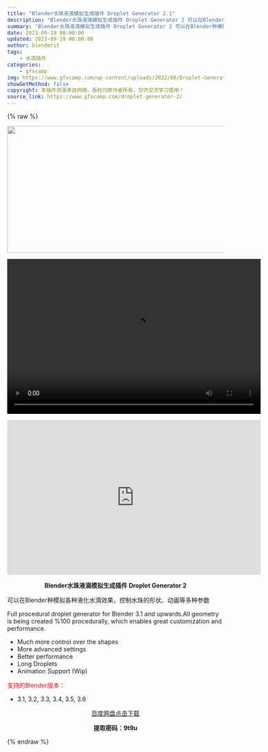 ```yaml
---
title: "Blender水珠液滴模拟生成插件 Droplet Generator 2.1"
description: "Blender水珠液滴模拟生成插件 Droplet Generator 2 可以在Blender种模拟各种液化水滴效果，控制水珠的形状、动画等多种参数 Full procedural droplet ..."
summary: "Blender水珠液滴模拟生成插件 Droplet Generator 2 可以在Blender种模拟各种液化水滴效果，控制水珠的形状、动画等多种参数 Full procedural droplet ..."
date: 2023-09-19 00:00:00
updated: 2023-09-19 00:00:00
author: blenderit
tags: 
    - 水滴插件
categories:
    - gfxcamp
img: https://www.gfxcamp.com/wp-content/uploads/2022/08/Droplet-Generator-2.jpg
showGetMethod: false
copyright: 本插件资源来自网络，版权归原作者所有，仅供交流学习使用！
source_link: https://www.gfxcamp.com/droplet-generator-2/
---
```


{% raw %}
<div><p><img decoding="async" class="aligncenter size-full wp-image-105685" src="https://www.gfxcamp.com/wp-content/uploads/2022/08/Droplet-Generator-2.jpg" data-src="https://www.gfxcamp.com/wp-content/uploads/2022/08/Droplet-Generator-2.jpg" alt="" width="590" height="295" data-srcset="https://www.gfxcamp.com/wp-content/uploads/2022/08/Droplet-Generator-2.jpg 590w, https://www.gfxcamp.com/wp-content/uploads/2022/08/Droplet-Generator-2-150x75.jpg 150w" data-sizes="(max-width: 590px) 100vw, 590px"><br>
</p><center><div style="width: 590px;" class="wp-video"><!--[if lt IE 9]><script>document.createElement('video');</script><![endif]-->
<video class="wp-video-shortcode" id="video-105684-1" width="590" height="360" preload="true" controls="controls"><source type="video/mp4" src="http://cloud.video.taobao.com/play/u/null/p/1/e/6/t/1/428281013958.mp4?_=1"></source><a href="http://cloud.video.taobao.com/play/u/null/p/1/e/6/t/1/428281013958.mp4">http://cloud.video.taobao.com/play/u/null/p/1/e/6/t/1/428281013958.mp4</a></video></div></center><p style="text-align: center;"><iframe loading="lazy" src="https://player.youku.com/embed/XNTg5MTE5ODgwMA==" width="590" height="360" frameborder="0" allowfullscreen="allowfullscreen" data-mce-fragment="1"></iframe></p><p style="text-align: center;"><strong>Blender水珠液滴模拟生成插件 Droplet Generator 2</strong></p><p>可以在Blender种模拟各种液化水滴效果，控制水珠的形状、动画等多种参数</p><p>Full procedural droplet generator for Blender 3.1 and upwards.All geometry is being created %100 procedurally, which enables great customization and performance.</p><ul>
<li>Much more control over the shapes</li>
<li>More advanced settings</li>
<li>Better performance</li>
<li>Long Droplets</li>
<li>Animation Support (Wip)</li>
</ul><p style="text-align: left;"><span style="color: #ff0000;">支持的Blender版本：</span></p><ul>
<li style="text-align: left;">3.1, 3.2, 3.3, 3.4, 3.5, 3.6</li>
</ul><p style="text-align: center;"><a class="maxbutton-3 maxbutton maxbutton-baidu" target="_blank" rel="noopener" href="https://pan.baidu.com/s/1LAtK4-Z20sW3MsUZAq1WLg?pwd=9t9u"><span class="mb-text">百度网盘点击下载</span></a></p><p style="text-align: center;"><strong>提取密码：9t9u</strong></p></div>
<div style="display: none">gfxcamp</div>
{% endraw %}